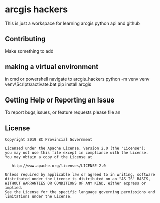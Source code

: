 # arcgis hackers
This is just a workspace for learning arcgis python api and github

## Contributing
Make something to add

## making a virtual environment
in cmd or powershell navigate to arcgis_hackers
python -m venv venv
venv\Scripts\activate.bat
pip install arcgis


## Getting Help or Reporting an Issue
To report bugs,issues, or feature requests please file an 

## License
    Copyright 2019 BC Provincial Government

    Licensed under the Apache License, Version 2.0 (the "License");
    you may not use this file except in compliance with the License.
    You may obtain a copy of the License at

       http://www.apache.org/licenses/LICENSE-2.0

    Unless required by applicable law or agreed to in writing, software
    distributed under the License is distributed on an "AS IS" BASIS,
    WITHOUT WARRANTIES OR CONDITIONS OF ANY KIND, either express or implied.
    See the License for the specific language governing permissions and
    limitations under the License.
